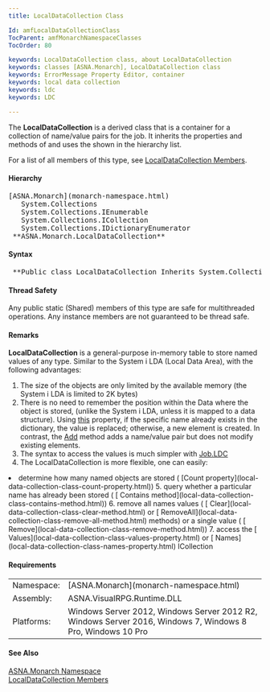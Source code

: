 ```yaml
---
title: LocalDataCollection Class

Id: amfLocalDataCollectionClass
TocParent: amfMonarchNamespaceClasses
TocOrder: 80

keywords: LocalDataCollection class, about LocalDataCollection
keywords: classes [ASNA.Monarch], LocalDataCollection class
keywords: ErrorMessage Property Editor, container
keywords: local data collection
keywords: ldc
keywords: LDC

---
```


The **LocalDataCollection** is a derived class that is a container for a collection of name/value pairs for the job. It inherits the properties and methods of and uses the shown in the hierarchy list.

For a list of all members of this type, see [ LocalDataCollection Members](local-data-collection-members.html).

#### Hierarchy
<pre>[ASNA.Monarch](monarch-namespace.html)
   System.Collections 
   System.Collections.IEnumerable 
   System.Collections.ICollection 
   System.Collections.IDictionaryEnumerator
 **ASNA.Monarch.LocalDataCollection**  </pre>

#### Syntax 
<pre class="prettyprint"> **Public class LocalDataCollection Inherits System.Collections**       </pre>

#### Thread Safety
Any public static (Shared) members of this type are safe for multithreaded operations. Any instance members are not guaranteed to be thread safe.

#### Remarks
**LocalDataCollection** is a general-purpose in-memory table to store named values of any type. Similar to the System i LDA (Local Data Area), with the following advantages:

1. The size of the objects are only limited by the
        available memory (the System i LDA is limited to 2K
        bytes)
2. There is no need to remember the position within the
        Data where the object is stored, (unlike the System i
        LDA, unless it is mapped to a data structure). 
        Using 
        [
        this](local-data-collection-classthis-property.html) property, if the specific name already exists in
        the dictionary, the value is replaced; otherwise, a new
        element is created. In contrast, the 
        [
        Add](local-data-collection-class-add-method.html) method adds a name/value pair but does not modify
        existing elements.
3. The syntax to access the values is much simpler with 
        [
        Job.LDC](job-class-ldc-field.html)
4. The LocalDataCollection is more flexible, one can
        easily: 
<li>determine how many named objects are stored (
          [Count
          property](local-data-collection-class-count-property.html))
5. query whether a particular name has already been
          stored (
          [
          Contains method](local-data-collection-class-contains-method.html))
6. remove all names values (
          [
          Clear](local-data-collection-class-clear-method.html) or 
          [
          RemoveAll](local-data-collection-class-remove-all-method.html) methods) or a single value (
          [
          Remove](local-data-collection-class-remove-method.html))
7. access the 
          [
          Values](local-data-collection-class-values-property.html) or 
          [
          Names](local-data-collection-class-names-property.html) ICollection

</li>

<!-- start -->

#### Requirements
<table class="dttable" cellspacing="0" cellpadding="4" width="60%">
           <colgroup>
            <col width="15%" style="font-weight:bold" />
            <col width="85%" />
          </colgroup>
          <tr>
            <td>Namespace:</td>
            <td>[ASNA.Monarch](monarch-namespace.html)</td>
          </tr>
          <tr>
            <td>Assembly:</td>
            <td>ASNA.VisualRPG.Runtime.DLL</td>
          </tr>
         <tr>
            <td>Platforms:</td>
            <td> Windows Server 2012, Windows Server 2012 R2, Windows Server 2016, Windows 7, Windows 8 Pro, Windows 10 Pro</td>
         </tr>
</table>

<!-- end -->

#### See Also
[ASNA.Monarch Namespace](monarch-namespace.html) <br /> [ LocalDataCollection Members](local-data-collection-members.html) 
